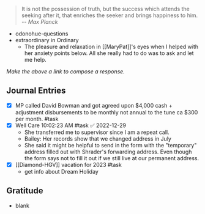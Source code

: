 > It is not the possession of truth, but the success which attends the seeking after it, that enriches the seeker and brings happiness to him.
> -- <cite>Max Planck</cite>
- odonohue-questions
- extraordinary in Ordinary
	- The pleasure and relaxation in [[MaryPat]]'s eyes when I helped with her anxiety points below. All she really had to do was to ask and let me help.

*Make the above a link to compose a response.*
## Journal Entries

- [x]  MP called David Bowman and got agreed upon $4,000 cash + adjustment disbursements to be monthly not annual to the tune ca $300 per month. #task
- [x] Well Care 10:02:23 AM #task ✅ 2022-12-29
	- She transferred me to supervisor since I am a repeat call.
	- Bailey: Her records show that we changed address in July
	- She said it might be helpful to send in the form with the "temporary" address filled out with Shrader's forwarding address. Even though the form says not to fill it out if we still live at our permanent address.
- [x] [[Diamond-HGV]] vacation for 2023 #task
	- get info about Dream Holiday

## Gratitude
- blank


